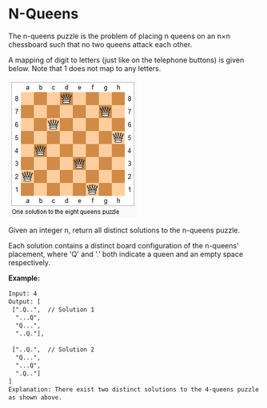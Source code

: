 # N-Queens

The n-queens puzzle is the problem of placing n queens on an n×n chessboard such that no two queens attack each other.

A mapping of digit to letters (just like on the telephone buttons) is given below. Note that 1 does not map to any letters.

![8-queens](./8-queens.png)

Given an integer n, return all distinct solutions to the n-queens puzzle.

Each solution contains a distinct board configuration of the n-queens' placement, where 'Q' and '.' both indicate a queen and an empty space respectively.

**Example:**

```pseudo
Input: 4
Output: [
 [".Q..",  // Solution 1
  "...Q",
  "Q...",
  "..Q."],

 ["..Q.",  // Solution 2
  "Q...",
  "...Q",
  ".Q.."]
]
Explanation: There exist two distinct solutions to the 4-queens puzzle as shown above.
```
